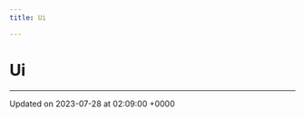```yaml
---
title: Ui

---
```


# Ui








-------------------------------

Updated on 2023-07-28 at 02:09:00 +0000